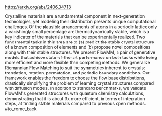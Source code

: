 https://arxiv.org/abs/2406.04713

Crystalline materials are a fundamental component in next-generation technologies, yet modeling their distribution presents unique computational challenges. Of the plausible arrangements of atoms in a periodic lattice only a vanishingly small percentage are thermodynamically stable, which is a key indicator of the materials that can be experimentally realized. Two fundamental tasks in this area are to (a) predict the stable crystal structure of a known composition of elements and (b) propose novel compositions along with their stable structures. We present FlowMM, a pair of generative models that achieve state-of-the-art performance on both tasks while being more efficient and more flexible than competing methods. We generalize Riemannian Flow Matching to suit the symmetries inherent to crystals: translation, rotation, permutation, and periodic boundary conditions. Our framework enables the freedom to choose the flow base distributions, drastically simplifying the problem of learning crystal structures compared with diffusion models. In addition to standard benchmarks, we validate FlowMM's generated structures with quantum chemistry calculations, demonstrating that it is about 3x more efficient, in terms of integration steps, at finding stable materials compared to previous open methods.
#to_come_back 